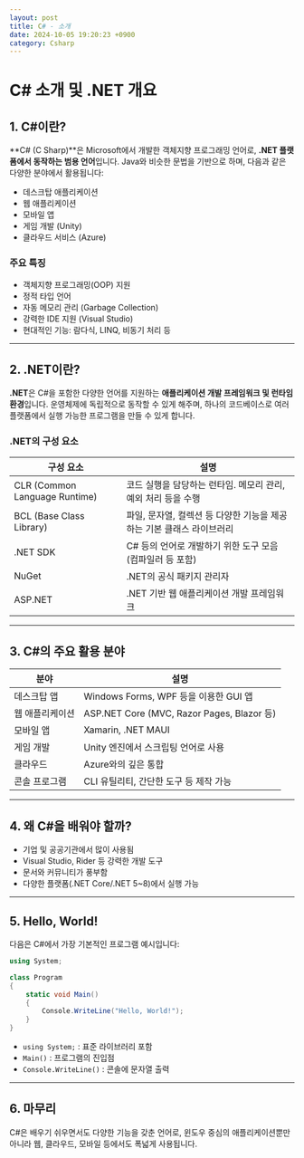 ```yaml
---
layout: post
title: C# - 소개
date: 2024-10-05 19:20:23 +0900
category: Csharp
---
```

# C# 소개 및 .NET 개요

## 1. C#이란?

**C# (C Sharp)**은 Microsoft에서 개발한 객체지향 프로그래밍 언어로, **.NET 플랫폼에서 동작하는 범용 언어**입니다. Java와 비슷한 문법을 기반으로 하며, 다음과 같은 다양한 분야에서 활용됩니다:

- 데스크탑 애플리케이션
- 웹 애플리케이션
- 모바일 앱
- 게임 개발 (Unity)
- 클라우드 서비스 (Azure)

### 주요 특징

- 객체지향 프로그래밍(OOP) 지원  
- 정적 타입 언어  
- 자동 메모리 관리 (Garbage Collection)  
- 강력한 IDE 지원 (Visual Studio)  
- 현대적인 기능: 람다식, LINQ, 비동기 처리 등  

---

## 2. .NET이란?

**.NET**은 C#을 포함한 다양한 언어를 지원하는 **애플리케이션 개발 프레임워크 및 런타임 환경**입니다. 운영체제에 독립적으로 동작할 수 있게 해주며, 하나의 코드베이스로 여러 플랫폼에서 실행 가능한 프로그램을 만들 수 있게 합니다.

### .NET의 구성 요소

| 구성 요소 | 설명 |
|-----------|------|
| CLR (Common Language Runtime) | 코드 실행을 담당하는 런타임. 메모리 관리, 예외 처리 등을 수행 |
| BCL (Base Class Library) | 파일, 문자열, 컬렉션 등 다양한 기능을 제공하는 기본 클래스 라이브러리 |
| .NET SDK | C# 등의 언어로 개발하기 위한 도구 모음 (컴파일러 등 포함) |
| NuGet | .NET의 공식 패키지 관리자 |
| ASP.NET | .NET 기반 웹 애플리케이션 개발 프레임워크 |

---

## 3. C#의 주요 활용 분야

| 분야 | 설명 |
|------|------|
| 데스크탑 앱 | Windows Forms, WPF 등을 이용한 GUI 앱 |
| 웹 애플리케이션 | ASP.NET Core (MVC, Razor Pages, Blazor 등) |
| 모바일 앱 | Xamarin, .NET MAUI |
| 게임 개발 | Unity 엔진에서 스크립팅 언어로 사용 |
| 클라우드 | Azure와의 깊은 통합 |
| 콘솔 프로그램 | CLI 유틸리티, 간단한 도구 등 제작 가능 |

---

## 4. 왜 C#을 배워야 할까?

- 기업 및 공공기관에서 많이 사용됨  
- Visual Studio, Rider 등 강력한 개발 도구  
- 문서와 커뮤니티가 풍부함  
- 다양한 플랫폼(.NET Core/.NET 5~8)에서 실행 가능  

---

## 5. Hello, World!

다음은 C#에서 가장 기본적인 프로그램 예시입니다:

```csharp
using System;

class Program
{
    static void Main()
    {
        Console.WriteLine("Hello, World!");
    }
}
```

- `using System;` : 표준 라이브러리 포함  
- `Main()` : 프로그램의 진입점  
- `Console.WriteLine()` : 콘솔에 문자열 출력  

---

## 6. 마무리

C#은 배우기 쉬우면서도 다양한 기능을 갖춘 언어로, 윈도우 중심의 애플리케이션뿐만 아니라 웹, 클라우드, 모바일 등에서도 폭넓게 사용됩니다.